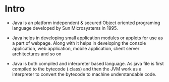 # Intro
- Java is an platform independent & secured Object oriented programing language developed by Sun Microsystems in 1995.

- Java helps in developing small application modules or applets for use as a part of webpage. Along with it helps in developing the console application, web application, mobile application, client server architectures and so on

- Java is both compiled and interpreter based language. As java file is first compiled to the bytecode (.class) and then the JVM work as a interpreter to convert the bytecode to machine understandable code.